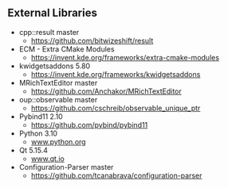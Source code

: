 ## External Libraries

* cpp::result master
    * https://github.com/bitwizeshift/result
* ECM - Extra CMake Modules
    * https://invent.kde.org/frameworks/extra-cmake-modules
* kwidgetsaddons 5.80
    * https://invent.kde.org/frameworks/kwidgetsaddons
* MRichTextEditor master
    * https://github.com/Anchakor/MRichTextEditor
* oup::observable master
    * https://github.com/cschreib/observable_unique_ptr
* Pybind11 2.10
    * https://github.com/pybind/pybind11
* Python 3.10
    * www.python.org
* Qt 5.15.4
    * www.qt.io
* Configuration-Parser master
    * https://github.com/tcanabrava/configuration-parser
